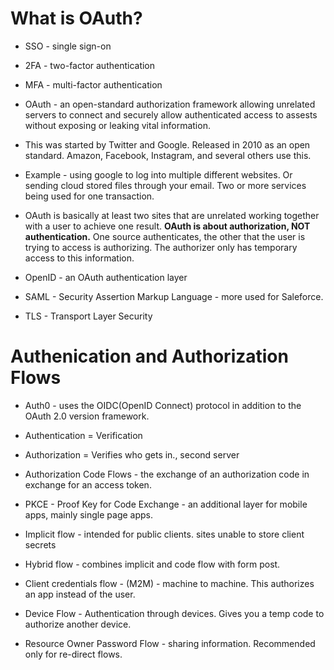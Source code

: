 # What is OAuth? 

- SSO - single sign-on

- 2FA - two-factor authentication

- MFA - multi-factor authentication

- OAuth - an open-standard authorization framework allowing unrelated servers to connect and securely allow authenticated access to assests without exposing or leaking vital information. 

- This was started by Twitter and Google. Released in 2010 as an open standard. Amazon, Facebook, Instagram, and several others use this.

- Example - using google to log into multiple different websites. Or sending cloud stored files through your email. Two or more services being used for one transaction.

- OAuth is basically at least two sites that are unrelated working together with a user to achieve one result. **OAuth is about authorization, NOT authentication.** One source authenticates, the other that the user is trying to access is authorizing. The authorizer only has temporary access to this information.

- OpenID - an OAuth authentication layer

- SAML - Security Assertion Markup Language - more used for Saleforce.

- TLS - Transport Layer Security

# Authenication and Authorization Flows

- Auth0 - uses the OIDC(OpenID Connect) protocol in addition to the OAuth 2.0 version framework.

- Authentication = Verification

- Authorization = Verifies who gets in., second server

- Authorization Code Flows - the exchange of an authorization code in exchange for an access token.

- PKCE - Proof Key for Code Exchange - an additional layer for mobile apps, mainly single page apps.

- Implicit flow - intended for public clients. sites unable to store client secrets

- Hybrid flow - combines implicit and code flow with form post.

- Client credentials flow - (M2M) - machine to machine. This authorizes an app instead of the user.

- Device Flow - Authentication through devices. Gives you a temp code to authorize another device.

- Resource Owner Password Flow - sharing information. Recommended only for re-direct flows.